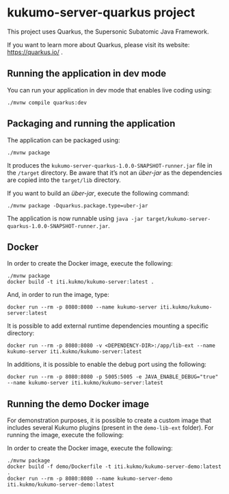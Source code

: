# kukumo-server-quarkus project

This project uses Quarkus, the Supersonic Subatomic Java Framework.

If you want to learn more about Quarkus, please visit its website: https://quarkus.io/ .

## Running the application in dev mode

You can run your application in dev mode that enables live coding using:
```shell script
./mvnw compile quarkus:dev
```

## Packaging and running the application

The application can be packaged using:
```shell script
./mvnw package
```
It produces the `kukumo-server-quarkus-1.0.0-SNAPSHOT-runner.jar` file in the `/target` directory.
Be aware that it’s not an _über-jar_ as the dependencies are copied into the `target/lib` directory.

If you want to build an _über-jar_, execute the following command:
```shell script
./mvnw package -Dquarkus.package.type=uber-jar
```

The application is now runnable using `java -jar target/kukumo-server-quarkus-1.0.0-SNAPSHOT-runner.jar`.


## Docker
In order to create the Docker image, execute the following:
```shell script
./mvnw package
docker build -t iti.kukmo/kukumo-server:latest .
```

And, in order to run the image, type:

```shell script
docker run --rm -p 8080:8080 --name kukumo-server iti.kukmo/kukumo-server:latest
```

It is possible to add external runtime dependencies mounting a specific directory:

```shell script
docker run --rm -p 8080:8080 -v <DEPENDENCY-DIR>:/app/lib-ext --name kukumo-server iti.kukmo/kukumo-server:latest
```

In additions, it is possible to enable the debug port using the following:
```shell script
docker run --rm -p 8080:8080 -p 5005:5005 -e JAVA_ENABLE_DEBUG="true" --name kukumo-server iti.kukmo/kukumo-server:latest
```



## Running the demo Docker image

For demonstration purposes, it is possible to create a custom image that includes several
Kukumo plugins (present in the `demo-lib-ext` folder). For running the image, execute the following:

In order to create the Docker image, execute the following:
```shell script
./mvnw package
docker build -f demo/Dockerfile -t iti.kukmo/kukumo-server-demo:latest .
docker run --rm -p 8080:8080 --name kukumo-server-demo iti.kukmo/kukumo-server-demo:latest
```



